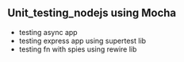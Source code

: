 ## Unit_testing_nodejs using Mocha
- testing async app
- testing express app using supertest lib
- testing fn with spies using rewire lib
